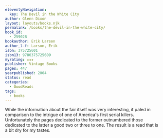 ```yaml
---
eleventyNavigation:
  key: The Devil in the White City
author: Glenn Dixon
layout: layouts/books.njk
permalink: /books/the-devil-in-the-white-city/
book_id:
  - 259028
bookauthor: Erik Larson
author_l-f: Larson, Erik
isbn: 375725601
isbn13: 9780375725609
myrating: ★★★
publisher: Vintage Books
pages: 447
yearpublished: 2004
status: read
categories:
  - GoodReads
tags:
  - books
---
```

While the information about the fair itself was very interesting, it paled in comparison to the intrigue of one of America's first serial killers. Unfortunately the pages dedicated to the former outnumbered those dedicated to the latter a good two or three to one. The result is a read that is a bit dry for my tastes.
